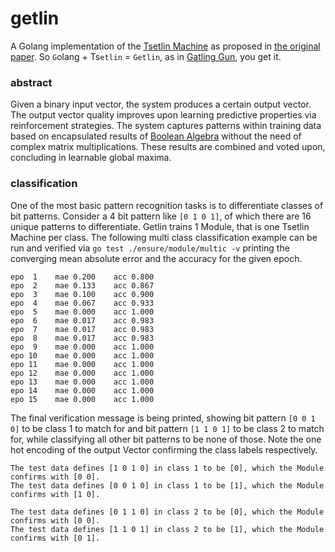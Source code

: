 # getlin

A Golang implementation of the [Tsetlin Machine] as proposed in [the original
paper]. So `G`olang + Ts`etlin` = `Getlin`, as in [Gatling Gun], you get it.

### abstract

Given a binary input vector, the system produces a certain output vector. The
output vector quality improves upon learning predictive properties via
reinforcement strategies. The system captures patterns within training data
based on encapsulated results of [Boolean Algebra] without the need of complex
matrix multiplications. These results are combined and voted upon, concluding in
learnable global maxima.

[Tsetlin Machine]: https://en.wikipedia.org/wiki/Tsetlin_machine
[the original paper]: https://arxiv.org/pdf/1804.01508.pdf
[Gatling Gun]: https://en.wikipedia.org/wiki/Gatling_gun
[Boolean Algebra]: https://en.wikipedia.org/wiki/Boolean_algebra

### classification

One of the most basic pattern recognition tasks is to differentiate classes of
bit patterns. Consider a 4 bit pattern like `[0 1 0 1]`, of which there are 16
unique patterns to differentiate. Getlin trains 1 Module, that is one Tsetlin
Machine per class. The following multi class classification example can be run
and verified via `go test ./ensure/module/multic -v` printing the converging
mean absolute error and the accuracy for the given epoch.

```
epo  1    mae 0.200    acc 0.800
epo  2    mae 0.133    acc 0.867
epo  3    mae 0.100    acc 0.900
epo  4    mae 0.067    acc 0.933
epo  5    mae 0.000    acc 1.000
epo  6    mae 0.017    acc 0.983
epo  7    mae 0.017    acc 0.983
epo  8    mae 0.017    acc 0.983
epo  9    mae 0.000    acc 1.000
epo 10    mae 0.000    acc 1.000
epo 11    mae 0.000    acc 1.000
epo 12    mae 0.000    acc 1.000
epo 13    mae 0.000    acc 1.000
epo 14    mae 0.000    acc 1.000
epo 15    mae 0.000    acc 1.000
```

The final verification message is being printed, showing bit pattern `[0 0 1 0]`
to be class 1 to match for and bit pattern `[1 1 0 1]` to be class 2 to match
for, while classifying all other bit patterns to be none of those. Note the one
hot encoding of the output Vector confirming the class labels respectively.

```
The test data defines [1 0 1 0] in class 1 to be [0], which the Module confirms with [0 0].
The test data defines [0 0 1 0] in class 1 to be [1], which the Module confirms with [1 0].

The test data defines [0 1 1 0] in class 2 to be [0], which the Module confirms with [0 0].
The test data defines [1 1 0 1] in class 2 to be [1], which the Module confirms with [0 1].
```
